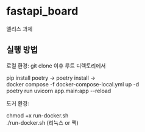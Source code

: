 # fastapi_board

엘리스 과제

## 실행 방법

로컬 환경: git clone 이후 루트 디렉토리에서


pip install poetry -> poetry install ->  
docker compose -f docker-compose-local.yml up -d   
poetry run uvicorn app.main:app --reload  


도커 환경:

chmod +x run-docker.sh  
./run-docker.sh (리눅스 or 맥)  
